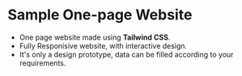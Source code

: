 # Sample One-page Website

- One page website made using **Tailwind CSS**.
- Fully Responisive website, with interactive design.
- It's only a design prototype, data can be filled according to your requirements.



